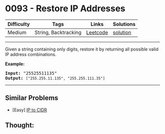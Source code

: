 # 0093 - Restore IP Addresses

Difficulty  | Tags | Links | Solutions
----------- | ---- | ----- | -----
Medium | String, Backtracking | [Leetcode](https://leetcode.com/problems/restore-ip-addresses) | [solution](https://leetcode.com/problems/restore-ip-addresses/solution/)


-----------

<p>Given a string containing only digits, restore it by returning all possible valid IP address combinations.</p>

<p><strong>Example:</strong></p>

<pre>
<strong>Input:</strong> &quot;25525511135&quot;
<strong>Output:</strong> <code>[&quot;255.255.11.135&quot;, &quot;255.255.111.35&quot;]
</code></pre>


-----------


## Similar Problems

- [Easy] [IP to CIDR](ip-to-cidr)




## Thought:
